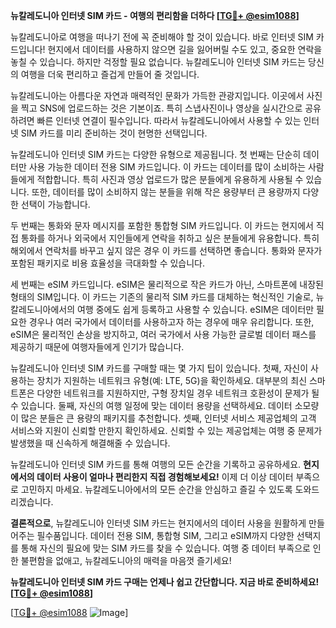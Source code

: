 **뉴칼레도니아 인터넷 SIM 카드 - 여행의 편리함을 더하다 [[TG💪+ @esim1088](https://t.me/s/esim1088)]**

뉴칼레도니아로 여행을 떠나기 전에 꼭 준비해야 할 것이 있습니다. 바로 인터넷 SIM 카드입니다! 현지에서 데이터를 사용하지 않으면 길을 잃어버릴 수도 있고, 중요한 연락을 놓칠 수 있습니다. 하지만 걱정할 필요 없습니다. 뉴칼레도니아 인터넷 SIM 카드는 당신의 여행을 더욱 편리하고 즐겁게 만들어 줄 것입니다.

뉴칼레도니아는 아름다운 자연과 매력적인 문화가 가득한 관광지입니다. 이곳에서 사진을 찍고 SNS에 업로드하는 것은 기본이죠. 특히 스냅사진이나 영상을 실시간으로 공유하려면 빠른 인터넷 연결이 필수입니다. 따라서 뉴칼레도니아에서 사용할 수 있는 인터넷 SIM 카드를 미리 준비하는 것이 현명한 선택입니다.

뉴칼레도니아 인터넷 SIM 카드는 다양한 유형으로 제공됩니다. 첫 번째는 단순히 데이터만 사용 가능한 데이터 전용 SIM 카드입니다. 이 카드는 데이터를 많이 소비하는 사람들에게 적합합니다. 특히 사진과 영상 업로드가 많은 분들에게 유용하게 사용될 수 있습니다. 또한, 데이터를 많이 소비하지 않는 분들을 위해 작은 용량부터 큰 용량까지 다양한 선택이 가능합니다.

두 번째는 통화와 문자 메시지를 포함한 통합형 SIM 카드입니다. 이 카드는 현지에서 직접 통화를 하거나 외국에서 지인들에게 연락을 취하고 싶은 분들에게 유용합니다. 특히 해외에서 연락처를 바꾸고 싶지 않은 경우 이 카드를 선택하면 좋습니다. 통화와 문자가 포함된 패키지로 비용 효율성을 극대화할 수 있습니다.

세 번째는 eSIM 카드입니다. eSIM은 물리적으로 작은 카드가 아닌, 스마트폰에 내장된 형태의 SIM입니다. 이 카드는 기존의 물리적 SIM 카드를 대체하는 혁신적인 기술로, 뉴칼레도니아에서의 여행 중에도 쉽게 등록하고 사용할 수 있습니다. eSIM은 데이터만 필요한 경우나 여러 국가에서 데이터를 사용하고자 하는 경우에 매우 유리합니다. 또한, eSIM은 물리적인 손상을 방지하고, 여러 국가에서 사용 가능한 글로벌 데이터 패스를 제공하기 때문에 여행자들에게 인기가 많습니다.

뉴칼레도니아 인터넷 SIM 카드를 구매할 때는 몇 가지 팁이 있습니다. 첫째, 자신이 사용하는 장치가 지원하는 네트워크 유형(예: LTE, 5G)을 확인하세요. 대부분의 최신 스마트폰은 다양한 네트워크를 지원하지만, 구형 장치일 경우 네트워크 호환성이 문제가 될 수 있습니다. 둘째, 자신의 여행 일정에 맞는 데이터 용량을 선택하세요. 데이터 소모량이 많은 분들은 큰 용량의 패키지를 추천합니다. 셋째, 인터넷 서비스 제공업체의 고객 서비스와 지원이 신뢰할 만한지 확인하세요. 신뢰할 수 있는 제공업체는 여행 중 문제가 발생했을 때 신속하게 해결해줄 수 있습니다.

뉴칼레도니아 인터넷 SIM 카드를 통해 여행의 모든 순간을 기록하고 공유하세요. **현지에서의 데이터 사용이 얼마나 편리한지 직접 경험해보세요!** 이제 더 이상 데이터 부족으로 고민하지 마세요. 뉴칼레도니아에서의 모든 순간을 안심하고 즐길 수 있도록 도와드리겠습니다.

**결론적으로**, 뉴칼레도니아 인터넷 SIM 카드는 현지에서의 데이터 사용을 원활하게 만들어주는 필수품입니다. 데이터 전용 SIM, 통합형 SIM, 그리고 eSIM까지 다양한 선택지를 통해 자신의 필요에 맞는 SIM 카드를 찾을 수 있습니다. 여행 중 데이터 부족으로 인한 불편함을 없애고, 뉴칼레도니아의 매력을 마음껏 즐기세요!

**뉴칼레도니아 인터넷 SIM 카드 구매는 언제나 쉽고 간단합니다. 지금 바로 준비하세요! [[TG💪+ @esim1088](https://t.me/s/esim1088)]**

[[TG💪+ @esim1088](https://t.me/s/esim1088) ![Image](https://i.postimg.cc/Y0z9fWf4/image.png)]